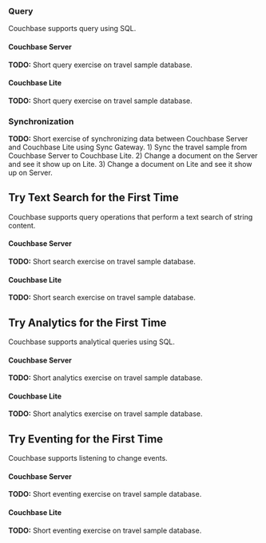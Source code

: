 ### Query

Couchbase supports query using SQL.

#### Couchbase Server

**TODO:** Short query exercise on travel sample database.

#### Couchbase Lite

**TODO:** Short query exercise on travel sample database.

### Synchronization

**TODO:** Short exercise of synchronizing data between Couchbase Server and Couchbase Lite using Sync Gateway. 1) Sync the travel sample from Couchbase Server to Couchbase Lite. 2) Change a document on the Server and see it show up on Lite. 3) Change a document on Lite and see it show up on Server.

## Try Text Search for the First Time

Couchbase supports query operations that perform a text search of string content.

#### Couchbase Server

**TODO:** Short search exercise on travel sample database.

#### Couchbase Lite

**TODO:** Short search exercise on travel sample database.

## Try Analytics for the First Time

Couchbase supports analytical queries using SQL.

#### Couchbase Server

**TODO:** Short analytics exercise on travel sample database.

#### Couchbase Lite

**TODO:** Short analytics exercise on travel sample database.

## Try Eventing for the First Time

Couchbase supports listening to change events.

#### Couchbase Server

**TODO:** Short eventing exercise on travel sample database.

#### Couchbase Lite

**TODO:** Short eventing exercise on travel sample database.
